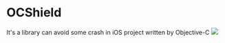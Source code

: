 # OCShield
It's a library can avoid some crash in iOS project written by Objective-C
![](https://timgsa.baidu.com/timg?image&quality=80&size=b9999_10000&sec=1577169789270&di=73f851f223740a726cc2f13602691cfc&imgtype=0&src=http%3A%2F%2Fpic41.photophoto.cn%2F20161202%2F0007020140780940_b.jpg)
